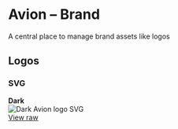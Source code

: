 # Avion – Brand
A central place to manage brand assets like logos

## Logos

### SVG

**Dark**  
![Dark Avion logo SVG](/brand/assets/logo.svg)  
[View raw](/brand/assets/logo.svg)  

